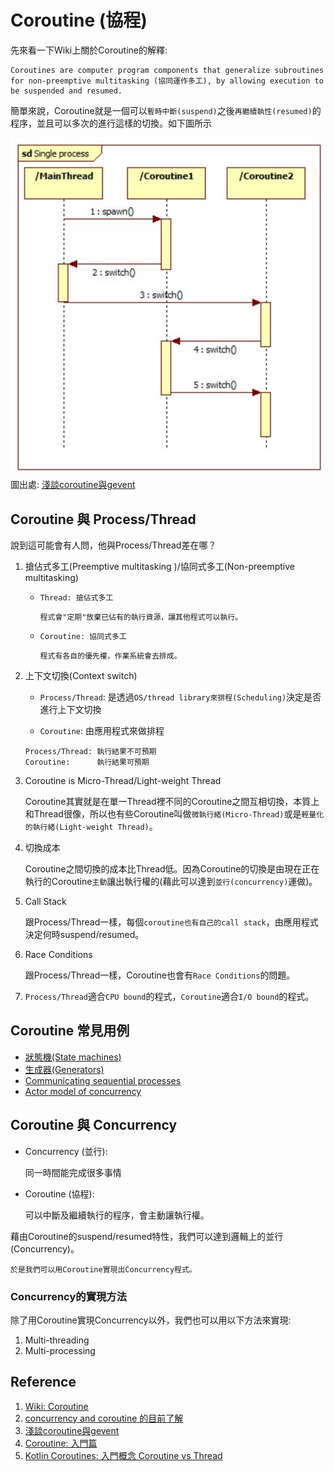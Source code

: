 # Coroutine (協程)

先來看一下Wiki上關於Coroutine的解釋:

```
Coroutines are computer program components that generalize subroutines for non-preemptive multitasking (協同運作多工), by allowing execution to be suspended and resumed.
```

簡單來說，Coroutine就是一個可以`暫時中斷(suspend)`之後`再繼續執性(resumed)`的程序，並且可以多次的進行這樣的切換。如下圖所示

![](images/coroutine_1.png)
圖出處: [淺談coroutine與gevent](http://blog.ez2learn.com/2010/07/17/talk-about-coroutine-and-gevent/)

## Coroutine 與 Process/Thread

說到這可能會有人問，他與Process/Thread差在哪？

1. 搶佔式多工(Preemptive multitasking )/協同式多工(Non-preemptive multitasking)

   - `Thread: 搶佔式多工`

        ```
        程式會"定期"放棄已佔有的執行資源，讓其他程式可以執行。
        ```

   - `Coroutine: 協同式多工`

        ```
        程式有各自的優先權，作業系統會去排成。
        ```

2. 上下文切換(Context switch)

   - `Process/Thread`: 
        是透過`OS/thread library來排程(Scheduling)`決定是否進行上下文切換

   -  `Coroutine`: 由應用程式來做排程

    ```
    Process/Thread: 執行結果不可預期
    Coroutine:      執行結果可預期
    ```

3. Coroutine is Micro-Thread/Light-weight Thread
   
   Coroutine其實就是在單一Thread裡不同的Coroutine之間互相切換，本質上和Thread很像，所以也有些Coroutine叫做`微執行緒(Micro-Thread)`或是`輕量化的執行緒(Light-weight Thread)`。

4. 切換成本
   
   Coroutine之間切換的成本比Thread低。因為Coroutine的切換是由現在正在執行的Coroutine`主動`讓出執行權的(藉此可以達到`並行(concurrency)`運做)。 

5. Call Stack
   
   跟Process/Thread一樣，每個`coroutine也有自己的call stack`，由應用程式決定何時suspend/resumed。
   
6. Race Conditions
   
   跟Process/Thread一樣，Coroutine也會有`Race Conditions`的問題。
   
7. `Process/Thread`適合`CPU bound`的程式，`Coroutine`適合`I/O bound`的程式。

## Coroutine 常見用例

- [狀態機(State machines)](https://en.wikipedia.org/wiki/Finite-state_machine)
- [生成器(Generators)](https://en.wikipedia.org/wiki/Generator_(computer_programming))
- [Communicating sequential processes](https://en.wikipedia.org/wiki/Communicating_sequential_processes)
- [Actor model of concurrency](https://en.wikipedia.org/wiki/Actor_model)

## Coroutine 與 Concurrency

- Concurrency (並行):
    
    同一時間能完成很多事情

- Coroutine (協程):
    
    可以中斷及繼續執行的程序，會主動讓執行權。

藉由Coroutine的suspend/resumed特性，我們可以達到邏輯上的並行(Concurrency)。

```
於是我們可以用Coroutine實現出Concurrency程式。
```

### Concurrency的實現方法

除了用Coroutine實現Concurrency以外，我們也可以用以下方法來實現:

1. Multi-threading
2. Multi-processing

## Reference

1. [Wiki: Coroutine](https://en.wikipedia.org/wiki/Coroutine)
2. [concurrency and coroutine 的目前了解](https://blogger.godfat.org/2011/12/concurrency-and-coroutine.html)
3. [淺談coroutine與gevent](http://blog.ez2learn.com/2010/07/17/talk-about-coroutine-and-gevent/)
4. [Coroutine: 入門篇 ](https://electronic.blue/blog/2012/06/11-coroutine-an-introduction/)
5. [Kotlin Coroutines: 入門概念 Coroutine vs Thread](https://medium.com/gogolook-tech/kotlin-coroutines-%E5%85%A5%E9%96%80%E6%A6%82%E5%BF%B5-coroutine-vs-thread-e7d112b0d8ba)
